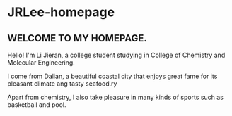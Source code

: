 # JRLee-homepage
## **WELCOME TO MY HOMEPAGE.**

Hello! I'm Li Jieran, a college student studying in College of Chemistry and Molecular Engineering.

I come from Dalian, a beautiful coastal city that enjoys great fame for its pleasant climate ang tasty seafood.ry 

Apart from chemistry, I also take pleasure in many kinds of sports such as basketball and pool.
